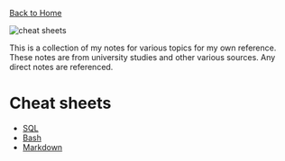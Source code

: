 [Back to Home](https://teanlouise.github.io/)

![cheat sheets](https://user-images.githubusercontent.com/19520346/77840265-b8708080-71c8-11ea-9f39-873d9bd546f1.png)

This is a collection of my notes for various topics for my own reference. These 
notes are from university studies and other various sources. Any direct notes 
are referenced.

# Cheat sheets
- [SQL](https://teanlouise.github.io/cheatsheets/SQL)
- [Bash](https://teanlouise.github.io/cheatsheets/bash)
- [Markdown](https://teanlouise.github.io/cheatsheets/markdown)
